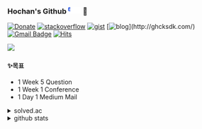 ### Hochan's Github ![egas](https://github.com/hochan222/hochan222/blob/master/Egas_b.gif) 👋  

[![Donate](https://img.shields.io/badge/Donate_coffee_to_holee-black?logo=github)](https://www.buymeacoffee.com/holee)
[![stackoverflow](https://img.shields.io/badge/StackOverFlow-black?logo=stackoverflow)](https://stackoverflow.com/users/9591511/hochan)
[![gist](https://img.shields.io/badge/Gist-black?logo=github)](https://gist.github.com/hochan222)
[![blog](https://img.shields.io/badge/blog-black?logo=_)](http://ghcksdk.com/)
[![Gmail Badge](https://img.shields.io/badge/Gmail-d14836?style=flat-square&logo=Gmail&logoColor=white&link=mailto:hochan049@gmail.com)](mailto:hochan049@gmail.com)
[![Hits](https://hits.seeyoufarm.com/api/count/incr/badge.svg?url=https%3A%2F%2Fgithub.com%2Fhochan222%2F&count_bg=%2379C83D&title_bg=%23555555&icon=&icon_color=%23E7E7E7&title=hits&edge_flat=false)](https://hits.seeyoufarm.com)  

<img src="https://user-images.githubusercontent.com/22424891/113963820-44e66200-9865-11eb-8892-557ceb8eab06.png" height="250px" />

<!-- https://ko.wikiqube.net/wiki/Punched_card#IBM_80-column_format_and_character_codes -->

#### ✨목표  

- 1 Week 5 Question  
- 1 Week 1 Conference  
- 1 Day 1 Medium Mail 

<details>
<summary>solved.ac</summary>
<div markdown="1">

[![solved.ac tier](http://mazassumnida.wtf/api/generate_badge?boj=egas)](https://solved.ac/egas)

</div>
</details>

<details>
<summary>github stats</summary>
<div markdown="1">

![Hochan's github stats](https://github-readme-stats.vercel.app/api?username=hochan222&show_icons=true)

</div>
</details>

<!--
**hochan222/hochan222** is a ✨ _special_ ✨ repository because its `README.md` (this file) appears on your GitHub profile.

Here are some ideas to get you started:

- 🔭 I’m currently working on ...
- 🌱 I’m currently learning ...
- 👯 I’m looking to collaborate on ...
- 🤔 I’m looking for help with ...
- 💬 Ask me about ...
- 📫 How to reach me: ...
- 😄 Pronouns: ...
- ⚡ Fun fact: ...
-->

